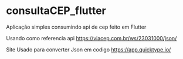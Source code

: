 # consultaCEP_flutter
Aplicação simples consumindo api de cep feito em Flutter

Usando como referencia api 
https://viacep.com.br/ws/23031000/json/

Site Usado para converter Json em codigo
https://app.quicktype.io/
